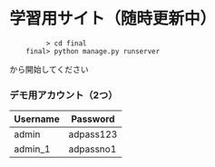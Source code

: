 # 学習用サイト（随時更新中）

```code
         > cd final
    final> python manage.py runserver
```

から開始してください

### デモ用アカウント（2つ）
| Username | Password |
| ---- | ---- |
| admin | adpass123 |
| admin_1 | adpassno1 |